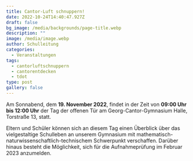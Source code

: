 ```yaml
---
title: Cantor-Luft schnuppern!
date: 2022-10-24T14:40:47.927Z
draft: false
bg_image: /media/backgrounds/page-title.webp
description: ""
image: /media/image.webp
author: Schulleitung
categories:
  - Veranstaltungen
tags:
  - cantorluftschnuppern
  - cantorentdecken
  - tdot
type: post
gallery: false
---
```

Am Sonnabend, dem **19. November 2022**, findet in der Zeit von **09:00 Uhr bis 12:00 Uhr** der Tag der offenen Tür am Georg-Cantor-Gymnasium Halle, Torstraße 13, statt.

Eltern und Schüler können sich an diesem Tag einen Überblick über das vielgestaltige Schulleben an unserem Gymnasium mit mathematisch-naturwissenschaftlich-technischem Schwerpunkt verschaffen. Darüber hinaus besteht die Möglichkeit, sich für die Aufnahmeprüfung im Februar 2023 anzumelden.
